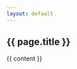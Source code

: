 ```yaml
---
layout: default
---
```


<div class="container">
    <article class="post">
        <h1>{{ page.title }}</h1>
        <div class="entry">
            {{ content }}
        </div>
    </article>
</div>